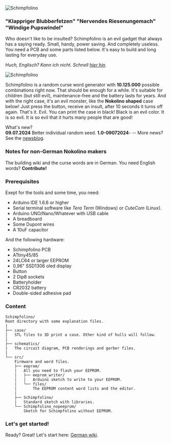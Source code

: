 ![Schimpfolino](http://www.nikolairadke.de/schimpfolino/schimpfolino_back.jpg)

  
### "Klappriger Blubberfetzen" "Nervendes Riesenungemach" "Windige Pupswindel"  

    
Who doesn't like to be insulted? Schimpfolino is an evil gadget that always has a saying ready. Small, handy, power saving. And completely useless. You need a PCB and some parts listed below. It's easy to build and long lasting for everyday use.      

*Huch, Englisch? Kann ich nicht. Schnell [hier hin](https://github.com/NikolaiRadke/Schimpfolino/wiki)*.  

![Schimpfolino](https://www.nikolairadke.de/schimpfolino/schimpfolino_case.png)
  
Schimpfolino is a random curse word generator with **10.125.000** possible combinations right now. That should be enough for a while. It's suitable for children (but still evil), maintenance-free and the battery lasts for years. And with the right case, it's an evil monster, like the **Nokolino shaped** case below! Just press the button, receive an insult, after 10 seconds it turns off again. That's it. Evil. You can print the case in black! Black is an evil color. It is so evil. It is so evil that it hurts many people that are good!

What's new?  
**09.07.2024** Better individual random seed. **1.0-09072024**-
-- More news? See the [newsblog](https://github.com/NikolaiRadke/Schimpfolino/tree/main/NEWS.md).   
  

### Notes for non-German Nokolino makers  
  
The building wiki and the curse words are in German. You need English words? **Contribute!**  

### Prerequisites

Exept for the tools and some time, you need:
* Arduino IDE 1.6.6 or higher
* Serial terminal software like *Tera Term* (Windows) or *CuteCom* (Linux).
* Arduino UNO/Nano/Whatever with USB cable
* A breadboard
* Some Dupont wires
* A 10uF capacitor

And the following hardware:
* Schimpfolino PCB 
* ATtiny45/85
* 24LC64 or larger EEPROM
* 0,96" SSD1306 oled display
* Button
* 2 Dip8 sockets
* Batteryholder
* CR2032 battery
* Double-sided adhesive pad

### Content

```
Schimpfolino/
Root directory with some explanation files.  
|
├── case/
|   STL files to 3D print a case. Other kind of hulls will follow.
|
├── schematics/
|   The circuit diagram, PCB renderings and gerber files.
|
└── src/
    Firmware and word files.
    ├── eeprom/
    |   All you need to flash your EEPROM.
    |   ├── eeprom_writer/
    |   |   Arduino sketch to write to your EEPROM.
    |   └── files/
    |       The EEPROM content word lists and the editor.
    |
    ├── Schimpfolino/
    |   Standard sketch with libraries.
    └── Schimpfolino_nopeeprom/
        Sketch for Schimpfolino without EEPROM.
```

### Let's get started!

Ready? Great! Let's start here: [German wiki](https://github.com/NikolaiRadke/Schimpfolino/wiki).  

